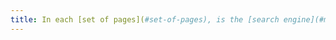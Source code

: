 ```yaml
---
title: In each [set of pages](#set-of-pages), is the [search engine](#moteur-de-recherche-interne-a-un-site-web) reachable in the same way?
---
```

